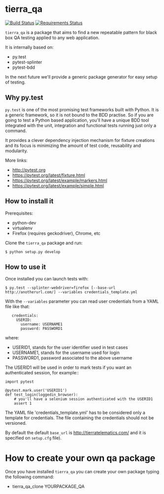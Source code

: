 tierra_qa
=========

[![Build Status](https://travis-ci.org/tierratelematics/tierra_qa.svg?branch=master)](https://travis-ci.org/tierratelematics/tierra_qa)
[![Requirements Status](https://requires.io/github/tierratelematics/tierra_qa/requirements.svg?branch=master)](https://requires.io/github/tierratelematics/tierra_qa/requirements/?branch=master)

``tierra_qa`` is a package that aims to find a new repeatable pattern for 
black box QA testing applied to any web application.

It is internally based on:
* py.test
* pytest-splinter
* pytest-bdd

In the next future we'll provide a generic package generator for easy setup of
testing.

Why py.test
-----------

``py.test`` is one of the most promising test frameworks built with Python. It is a generic
framework, so it is not bound to the BDD practise.
So if you are going to test a Python based application, you'll have a unique BDD tool
integrated with the unit, integration and functional tests running just only a command.

It provides a clever dependency injection mechanism for fixture creations and its focus is
minimizing the amount of test code, reusability and modularity.

More links:
* http://pytest.org
* https://pytest.org/latest/fixture.html
* https://pytest.org/latest/example/markers.html
* https://pytest.org/latest/example/simple.html

How to install it
-----------------

Prerequisites:

* python-dev
* virtualenv
* Firefox (requires geckodriver), Chrome, etc

Clone the ``tierra_qa`` package and run:

    $ python setup.py develop

How to use it
-------------

Once installed you can launch tests with:

    $ py.test --splinter-webdriver=firefox [--base-url http://anotherurl.com/] --variables credentials_template.yml

With the ``--variables`` parameter you can read user credentials from a YAML file like that:
```
   credentials:
     USERID:
       username: USERNAME1
       password: PASSWORD1
```

where:

* USERID1, stands for the user identifier used in test cases
* USERNAME1, stands for the username used for login
* PASSWORD1, password associated to the above username

The USERID1 will be used in order to mark tests if you want an authenticated session, for example::

    import pytest

    @pytest.mark.user('USERID1')
    def test_login(loggedin_browser):
        # you'll have a selenium session authenticated with the USERID1
        assert 1

The YAML file 'credentials_template.yml' has to be considered only a template for credentials.
The file containing the credentials should not be versioned.

By default the default ``base_url`` is http://tierratelematics.com/ and it
is specified on ``setup.cfg`` file).

How to create your own qa package
=================================

Once you have installed ``tierra_qa`` you can create your own package typing the following command:

* tierra_qa_clone YOURPACKAGE_QA
